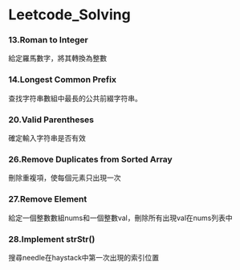 # Leetcode_Solving
### 13.Roman to Integer
 給定羅馬數字，將其轉換為整數
### 14.Longest Common Prefix
 查找字符串數組中最長的公共前綴字符串。
### 20.Valid Parentheses
 確定輸入字符串是否有效
### 26.Remove Duplicates from Sorted Array
 刪除重複項，使每個元素只出現一次
### 27.Remove Element
 給定一個整數數組nums和一個整數val，刪除所有出現val在nums列表中
### 28.Implement strStr()
 搜尋needle在haystack中第一次出現的索引位置
